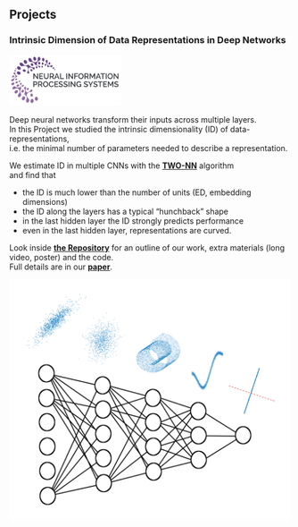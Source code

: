 
## Projects


### Intrinsic Dimension of Data Representations in Deep Networks

<img src="/figs/intrinsic_dimension/NIPS_logo_small.png" alt="Drawing" style="width: 200px;"/>

Deep neural networks transform their inputs across multiple layers.<br/>
In this Project we studied the intrinsic dimensionality (ID) of data-representations,<br/>
i.e. the minimal number of parameters needed to describe a representation.<br/>

We estimate ID in multiple CNNs with the [**TWO-NN**](https://www.nature.com/articles/s41598-017-11873-y) algorithm<br/>
and find that<br/>

- the ID is much lower than the number of units (ED, embedding dimensions)
- the ID along the layers has a typical “hunchback” shape
- in the last hidden layer the ID strongly predicts performance
- even in the last hidden layer, representations are curved.

Look inside [**the Repository**](https://github.com/ansuini/IntrinsicDimDeep) for an outline of our work, extra materials (long video, poster) and the code.<br/> 
Full details are in our [**paper**](https://arxiv.org/abs/1905.12784).

<img src="/figs/intrinsic_dimension/wrap_up_no_letters.png" alt="Drawing" style="width: 600px;"/>
